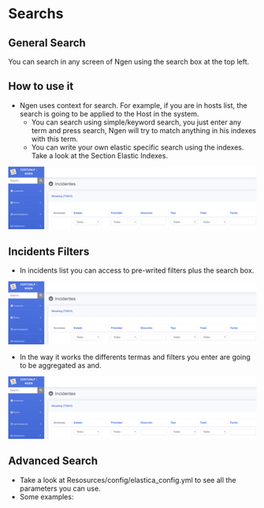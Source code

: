 # Searchs
## General Search

You can search in any screen of Ngen using the search box at the top left.


## How to use it

* Ngen uses context for search. For example, if you are in hosts list, the search is going to be applied to the Host in the system.
  * You can search using simple/keyword search, you just enter any term and press search, Ngen will try to match anything in his indexes with this term.
  * You can write your own elastic specific search using the indexes. Take a look at the Section Elastic Indexes.

![alt text](https://github.com/CERTUNLP/NgenBundle/raw/master/Resources/doc/imagenes/ngenfilters.png) 
  
 ## Incidents Filters
 
 * In incidents list you can access to pre-writed filters plus the search box.

![alt text](https://github.com/CERTUNLP/NgenBundle/raw/master/Resources/doc/imagenes/ngenfilters.png)


* In the way it works the differents termas and filters you enter are going to be aggregated as and.  
 
![alt text](https://github.com/CERTUNLP/NgenBundle/raw/master/Resources/doc/imagenes/ngenfilters.png)

 ## Advanced Search
 
 * Take a look at Resosurces/config/elastica_config.yml to see all the parameters you can use.
 * Some examples:
 
